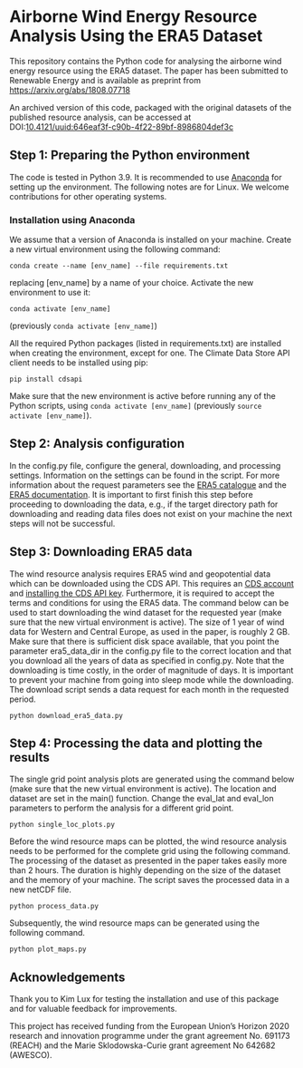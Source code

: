 # Airborne Wind Energy Resource Analysis Using the ERA5 Dataset

This repository contains the Python code for analysing the airborne wind energy resource using the ERA5 dataset. The paper has been submitted to Renewable Energy and is available as preprint from https://arxiv.org/abs/1808.07718

An archived version of this code, packaged with the original datasets of the published resource analysis, can be accessed at DOI:[10.4121/uuid:646eaf3f-c90b-4f22-89bf-8986804def3c](http://doi.org/10.4121/uuid:646eaf3f-c90b-4f22-89bf-8986804def3c)

## Step 1: Preparing the Python environment

The code is tested in Python 3.9. It is recommended to use [Anaconda](https://conda.io/docs/user-guide/install/index.html#regular-installation) for setting up the environment. The following notes are for Linux. We welcome contributions for other operating systems.

### Installation using Anaconda

We assume that a version of Anaconda is installed on your machine. Create a new virtual environment using the following command:

 ```commandline
conda create --name [env_name] --file requirements.txt
```
replacing [env_name] by a name of your choice.
Activate the new environment to use it:

```commandline
conda activate [env_name]
```

(previously ```conda activate [env_name]```)

All the required Python packages (listed in requirements.txt) are installed when creating the environment, except for one.
The Climate Data Store API client needs to be installed using pip:

```commandline
pip install cdsapi
```

Make sure that the new environment is active before running any of the Python scripts, using ```conda activate [env_name]``` (previously ```source activate [env_name]```).

## Step 2: Analysis configuration

In the config.py file, configure the general, downloading, and processing settings. Information on the settings can be found in the script. For more information about the request parameters see the [ERA5 catalogue](http://apps.ecmwf.int/data-catalogues/era5) and the [ERA5 documentation](https://software.ecmwf.int/wiki/display/CKB/ERA5+data+documentation). It is important to first finish this step before proceeding to downloading the data, e.g., if the target directory path for downloading and reading data files does not exist on your machine the next steps will not be successful.

## Step 3: Downloading ERA5 data

The wind resource analysis requires ERA5 wind and geopotential data which can be downloaded using the CDS API. This
requires an [CDS account](https://cds.climate.copernicus.eu/user/register) and
[installing the CDS API key](https://cds.climate.copernicus.eu/api-how-to).
Furthermore, it is required to accept the terms and conditions for using the ERA5 data. The command below can be used to
start downloading the wind dataset for the requested year (make sure that the new virtual environment is active). The size of 1 year of wind data for
Western and Central Europe, as used in the paper, is roughly 2 GB. Make sure that there is sufficient disk
space available, that you point the parameter era5_data_dir in the config.py file to the correct location and that you download all the years of data as specified in config.py. Note that the downloading is time
costly, in the order of magnitude of days. It is important to prevent your machine from going into sleep mode while the downloading. The
download script sends a data request for each month in the requested period.

```commandline
python download_era5_data.py
```

## Step 4: Processing the data and plotting the results
The single grid point analysis plots are generated using the command below (make sure that the new virtual environment is active). The location and dataset are set in the main() function. Change the eval_lat and eval_lon parameters to perform the analysis for a different grid point.

```commandline
python single_loc_plots.py
```

Before the wind resource maps can be plotted, the wind resource analysis needs to be performed for the complete grid using the following command. The processing of the dataset as presented in the paper takes easily more than 2 hours. The duration is highly depending on the size of the dataset and the memory of your machine. The script saves the processed data in a new netCDF file.

```commandline
python process_data.py
```

Subsequently, the wind resource maps can be generated using the following command.

```commandline
python plot_maps.py
```

## Acknowledgements
Thank you to Kim Lux for testing the installation and use of this package and for valuable feedback for improvements.

This project has received funding from the European Union’s Horizon 2020 research and innovation programme under the grant agreement No. 691173 (REACH) and the Marie Sklodowska-Curie grant agreement No 642682 (AWESCO).
